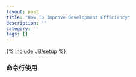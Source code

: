 ```yaml
---
layout: post
title: "How To Improve Development Efficiency"
description: ""
category: 
tags: []
---
```

{% include JB/setup %}

### 命令行使用

